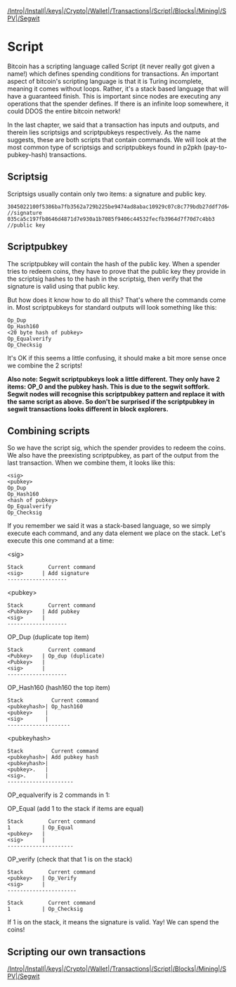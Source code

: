 [/Intro](/index.md)|[/Install](/install.md)|[/keys](/keys.md)|[/Crypto](ecc.md)|[/Wallet](wallet.md)|[/Transactions](transactions.md)|[/Script](script.md)|[/Blocks](blocks.md)|[/Mining](/mining.md)|[/SPV](spv.md)|[/Segwit](segwit.md)

# Script 

Bitcoin has a scripting language called Script (it never really got given a name!) which defines spending conditions for transactions. An important aspect of bitcoin's scripting language is that it is Turing incomplete, meaning it comes without loops. Rather, it's a stack based language that will have a guaranteed finish. This is important since nodes are executing any operations that the spender defines. If there is an infinite loop somewhere, it could DDOS the entire bitcoin network!

In the last chapter, we said that a transaction has inputs and outputs, and therein lies scriptsigs and scriptpubkeys respectively. As the name suggests, these are both scripts that contain commands. We will look at the most common type of scriptsigs and scriptpubkeys found in p2pkh (pay-to-pubkey-hash) transactions.

## Scriptsig

Scriptsigs usually contain only two items: a signature and public key.

```
3045022100f5386ba7fb3562a729b225be9474ad8abac10929c07c8c779bdb27ddf7d64ba90220244fe1e912481a1711a5a048b59b73a4c3961121edf040b81152c7729b6507dd0121 //signature
035ca5c197fb8646d4871d7e930a1b7085f9406c44532fecfb3964d7f70d7c4bb3 //public key
```

## Scriptpubkey

The scriptpubkey will contain the hash of the public key. When a spender tries to redeem coins, they have to prove that the public key they provide in the scriptsig hashes to the hash in the scriptsig, then verify that the signature is valid using that public key.

But how does it know how to do all this? That's where the commands come in. Most scriptpubkeys for standard outputs will look something like this:

```
Op_Dup
Op_Hash160
<20 byte hash of pubkey>
Op_Equalverify
Op_Checksig
```

It's OK if this seems a little confusing, it should make a bit more sense once we combine the 2 scripts!

**Also note: Segwit scriptpubkeys look a little different. They only have 2 items: OP_0 and the pubkey hash. This is due to the segwit softfork. Segwit nodes will recognise this scriptpubkey pattern and replace it with the same script as above. So don't be surprised if the scriptpubkey in segwit transactions looks different in block explorers.**

## Combining scripts

So we have the script sig, which the spender provides to redeem the coins. We also have the preexisting scriptpubkey, as part of the output from the last transaction. When we combine them, it looks like this:

```
<sig>
<pubkey>
Op_Dup
Op_Hash160
<hash of pubkey>
Op_Equalverify
Op_Checksig
```
If you remember we said it was a stack-based language, so we simply execute each command, and any data element we place on the stack. Let's execute this one command at a time:

\<sig\>
```
Stack        Current command   
<sig>      | Add signature
-------------------
```

\<pubkey\>
```
Stack        Current command
<Pubkey>   | Add pubkey
<sig>      |
-------------------
```

OP_Dup (duplicate top item)
 ```
Stack        Current command
<Pubkey>   | Op_dup (duplicate) 
<Pubkey>   |
<sig>      |
-------------------
  ```
  
OP_Hash160 (hash160 the top item)
```
Stack         Current command
<pubkeyhash>| Op_hash160
<pubkey>    |
<sig>       |
--------------------
```
  
\<pubkeyhash\>
```
Stack         Current command
<pubkeyhash>| Add pubkey hash
<pubkeyhash>|
<pubkey>.   |
<sig>.      |
---------------------
 ```

OP_equalverify is 2 commands in 1: 

OP_Equal (add 1 to the stack if items are equal)
```
Stack        Current command
1          | Op_Equal
<pubkey>   |
<sig>      |
---------------------
```

OP_verify (check that that 1 is on the stack)
```
Stack        Current command
<pubkey>   | Op_Verify
<sig>      |
----------------------

Stack        Current command
1          | Op_Checksig

```

If 1 is on the stack, it means the signature is valid. Yay! We can spend the coins! 

## Scripting our own transactions



[/Intro](/index.md)|[/Install](/install.md)|[/keys](/keys.md)|[/Crypto](ecc.md)|[/Wallet](wallet.md)|[/Transactions](transactions.md)|[/Script](script.md)|[/Blocks](blocks.md)|[/Mining](/mining.md)|[/SPV](spv.md)|[/Segwit](segwit.md)
